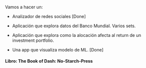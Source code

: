 Vamos a hacer un: 
+ Analizador de redes sociales [Done] 

+ Aplicación que explora datos del Banco Mundial. Varios sets. 

+ Aplicación que explora como la alocación afecta al return de un investment portfolio. 

+ Una app que visualiza modelo de ML. [Done]

#### Libro: The Book of Dash: No-Starch-Press
